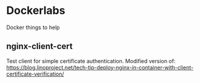 # Dockerlabs
Docker things to help

## nginx-client-cert
Test client for simple certificate authentication. Modified version of: https://blog.linoproject.net/tech-tip-deploy-nginx-in-container-with-client-certificate-verification/
